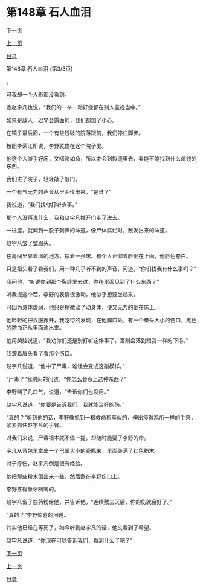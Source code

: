 <h1>第148章    石人血泪</h1>
            <div><p><a href="./444_%E7%AC%AC149%E7%AB%A0_%E7%81%B5%E7%8B%90.md">下一页</a></p><p><a href="./442_%E7%AC%AC148%E7%AB%A0_%E7%9F%B3%E4%BA%BA%E8%A1%80%E6%B3%AA.md">上一页</a></p><p><a href="../">目录</a></p></div>
            <div><p>第148章    石人血泪 (第3/3页)</p><p>。</p><p>可我却一个人影都没看到。</p><p>连赵宇凡也说，“我们的一举一动好像都在别人监视当中。”</p><p>如果是敌人，迟早会露面的，我们都加了小心。</p><p>在镇子最后面，一个有些残破的院落跟前，我们停住脚步。</p><p>按照李荣江所说，李野就住在这个院子里。</p><p>他这个人游手好闲，又嗜赌如命，所以才会到裂缝里去，看能不能找到什么值钱的东西。</p><p>我们进了院子，轻轻敲了敲门。</p><p>一个有气无力的声音从里面传出来，“是谁？”</p><p>我说道，“我们找你打听点事。”</p><p>那个人没再说什么，我和赵宇凡推开门走了进去。</p><p>一进屋，就闻到一股子刺鼻的味道，像尸体腐烂时，散发出来的味道。</p><p>赵宇凡皱了皱眉头。</p><p>在房间里靠着墙的地方，摆着一张床。有个人正仰着脸倒在上面，他脸色苍白。</p><p>只是扭头看了看我们，用一种几乎听不到的声音，问道，“你们找我有什么事吗？”</p><p>我问他，“听说你到那个裂缝里去过，你在里面见到了什么东西？”</p><p>听我提这个茬，李野的表情很激动，他似乎想要坐起来。</p><p>可因为身体虚弱，他只是稍微动了动身体，便又无力的倒在床上。</p><p>他轻轻的把衣服掀开，我吃惊的发现，在他胸口处，有一个拳头大小的伤口，黑色的脓血正从里面流出来。</p><p>他用哭腔说道，“我劝你们还是别打听这件事了，否则会落到跟我一样的下场。”</p><p>我皱着眉头看了看那个伤口。</p><p>赵宇凡说道，“他中了尸毒，难怪会变成这副模样。”</p><p>“尸毒？”我纳闷的问道，“你怎么会惹上这种东西？”</p><p>李野喘了几口气，说道，“告诉你们也没用。”</p><p>赵宇凡说道，“你要是告诉我们，我就能治好的伤。”</p><p>“真的？”听到他的话，李野像抓到一根救命稻草似的，伸出瘦得鸡爪一样的手来，紧紧抓住赵宇凡的手臂。</p><p>对我们来说，尸毒根本就不值一提，却随时能要了李野的命。</p><p>宇凡从背包里拿出一个巴掌大小的瓷瓶来，里面装满了红色粉末。</p><p>对于疗伤，赵宇凡倒是很有经验。</p><p>他把那些粉末倒出来一些，然后敷在李野伤口上。</p><p>李野疼得龇牙咧嘴的。</p><p>赵宇凡留了些药粉给他，并告诉他，“连续敷三天后，你的伤就会好了。”</p><p>“真的？”李野惊喜的问道。</p><p>其实他已经在等死了，如今听到赵宇凡的话，他又看到了希望。</p><p>赵宇凡说道，“你现在可以告诉我们，看到什么了吧？”</p></div>
            <div><p><a href="./444_%E7%AC%AC149%E7%AB%A0_%E7%81%B5%E7%8B%90.md">下一页</a></p><p><a href="./442_%E7%AC%AC148%E7%AB%A0_%E7%9F%B3%E4%BA%BA%E8%A1%80%E6%B3%AA.md">上一页</a></p><p><a href="../">目录</a></p></div>